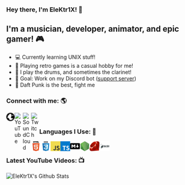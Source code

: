 ### Hey there, I'm EleKtr1X! 👋

## I'm a musician, developer, animator, and epic gamer! 🎮
- 💻 Currently learning UNIX stuff!
- 👾 Playing retro games is a casual hobby for me!
- 🥁 I play the drums, and sometimes the clarinet!
- 🥅 Goal: Work on my Discord bot ([support server][bot])
- 🤖 Daft Punk is the best, fight me

### Connect with me: 🌎
[<img align="left" alt="My website!" width="22px" src="https://raw.githubusercontent.com/iconic/open-iconic/master/svg/globe.svg">][website]
<!--   [<img align="left" alt="codeSTACKr.com" width="22px" src="https://raw.githubusercontent.com/iconic/open-iconic/master/svg/globe.svg" />][website] -->
[<img align="left" alt="YouTube" width="22px" src="https://cdn.jsdelivr.net/npm/simple-icons@v3/icons/youtube.svg" />][youtube]
[<img align="left" alt="SoundCloud" width="22px" src="https://cdn.jsdelivr.net/npm/simple-icons@v3/icons/soundcloud.svg" />][sc]
[<img align="left" alt="Twitch" width="22px" src="https://cdn.jsdelivr.net/npm/simple-icons@v3/icons/twitch.svg" />][twitch]

<br/>

### Languages I Use: 📕
<img align="left" alt="HTML" width="26px" src="https://raw.githubusercontent.com/github/explore/80688e429a7d4ef2fca1e82350fe8e3517d3494d/topics/html/html.png" />
<img align="left" alt="CSS" width="26px" src="https://raw.githubusercontent.com/github/explore/80688e429a7d4ef2fca1e82350fe8e3517d3494d/topics/css/css.png" />
<img align="left" alt="JavaScript" width="26px" src="https://raw.githubusercontent.com/github/explore/80688e429a7d4ef2fca1e82350fe8e3517d3494d/topics/javascript/javascript.png" />
<img align="left" alt="TypeScript" width="26px" src="https://raw.githubusercontent.com/github/explore/80688e429a7d4ef2fca1e82350fe8e3517d3494d/topics/typescript/typescript.png" />
<img align="left" alt="Markdown" width="26px" src="https://raw.githubusercontent.com/github/explore/80688e429a7d4ef2fca1e82350fe8e3517d3494d/topics/markdown/markdown.png" />
<img align="left" alt="Node.js" width="26px" src="https://raw.githubusercontent.com/github/explore/80688e429a7d4ef2fca1e82350fe8e3517d3494d/topics/nodejs/nodejs.png" />
<img align="left" alt="Ruby" width="26px" src="https://raw.githubusercontent.com/github/explore/80688e429a7d4ef2fca1e82350fe8e3517d3494d/topics/ruby/ruby.png" />
<img align="left" alt="Bash" width="26px" src="https://raw.githubusercontent.com/github/explore/80688e429a7d4ef2fca1e82350fe8e3517d3494d/topics/bash/bash.png" />

<br/>

### Latest YouTube Videos: 📺
<!-- YOUTUBE:START -->
<!-- YOUTUBE:END -->

<img align="left" alt="EleKtr1X's Github Stats" src="https://github-readme-stats.codestackr.vercel.app/api?username=EleKtr1X&show_icons=true&hide_border=true" />

[bot]: https://discord.gg/dqV3ypQ
[website]: https://random-things.glitch.me
[youtube]: https://www.youtube.com/channel/UC-pa0-M7Qwuem0-vt73P3IQ
[sc]: https://soundcloud.com/electrix-999090665
[twitch]: https://twitch.tv/elektr1x_7881

